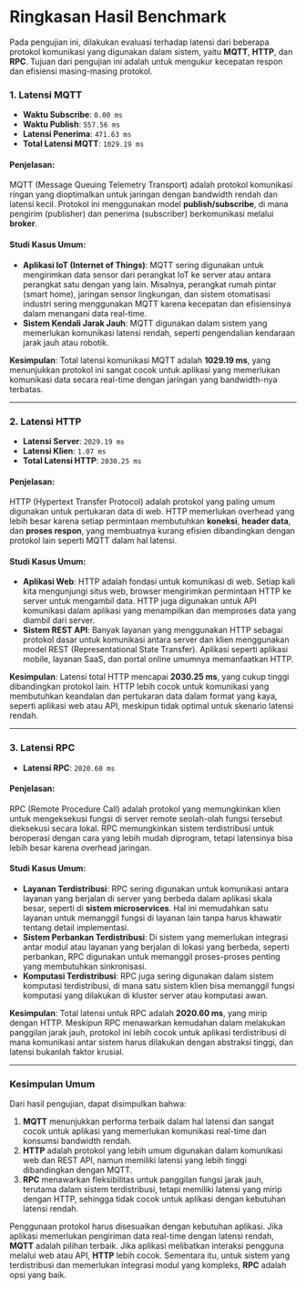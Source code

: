 # Ringkasan Hasil Benchmark

Pada pengujian ini, dilakukan evaluasi terhadap latensi dari beberapa protokol komunikasi yang digunakan dalam sistem, yaitu **MQTT**, **HTTP**, dan **RPC**. Tujuan dari pengujian ini adalah untuk mengukur kecepatan respon dan efisiensi masing-masing protokol.

### 1. Latensi **MQTT**

- **Waktu Subscribe**: `0.00 ms`
- **Waktu Publish**: `557.56 ms`
- **Latensi Penerima**: `471.63 ms`
- **Total Latensi MQTT**: `1029.19 ms`

#### Penjelasan:
MQTT (Message Queuing Telemetry Transport) adalah protokol komunikasi ringan yang dioptimalkan untuk jaringan dengan bandwidth rendah dan latensi kecil. Protokol ini menggunakan model **publish/subscribe**, di mana pengirim (publisher) dan penerima (subscriber) berkomunikasi melalui **broker**.

#### Studi Kasus Umum:
- **Aplikasi IoT (Internet of Things)**: MQTT sering digunakan untuk mengirimkan data sensor dari perangkat IoT ke server atau antara perangkat satu dengan yang lain. Misalnya, perangkat rumah pintar (smart home), jaringan sensor lingkungan, dan sistem otomatisasi industri sering menggunakan MQTT karena kecepatan dan efisiensinya dalam menangani data real-time.
- **Sistem Kendali Jarak Jauh**: MQTT digunakan dalam sistem yang memerlukan komunikasi latensi rendah, seperti pengendalian kendaraan jarak jauh atau robotik.

**Kesimpulan**: Total latensi komunikasi MQTT adalah **1029.19 ms**, yang menunjukkan protokol ini sangat cocok untuk aplikasi yang memerlukan komunikasi data secara real-time dengan jaringan yang bandwidth-nya terbatas.

---

### 2. Latensi **HTTP**

- **Latensi Server**: `2029.19 ms`
- **Latensi Klien**: `1.07 ms`
- **Total Latensi HTTP**: `2030.25 ms`

#### Penjelasan:
HTTP (Hypertext Transfer Protocol) adalah protokol yang paling umum digunakan untuk pertukaran data di web. HTTP memerlukan overhead yang lebih besar karena setiap permintaan membutuhkan **koneksi**, **header data**, dan **proses respon**, yang membuatnya kurang efisien dibandingkan dengan protokol lain seperti MQTT dalam hal latensi.

#### Studi Kasus Umum:
- **Aplikasi Web**: HTTP adalah fondasi untuk komunikasi di web. Setiap kali kita mengunjungi situs web, browser mengirimkan permintaan HTTP ke server untuk mengambil data. HTTP juga digunakan untuk API komunikasi dalam aplikasi yang menampilkan dan memproses data yang diambil dari server.
- **Sistem REST API**: Banyak layanan yang menggunakan HTTP sebagai protokol dasar untuk komunikasi antara server dan klien menggunakan model REST (Representational State Transfer). Aplikasi seperti aplikasi mobile, layanan SaaS, dan portal online umumnya memanfaatkan HTTP.

**Kesimpulan**: Latensi total HTTP mencapai **2030.25 ms**, yang cukup tinggi dibandingkan protokol lain. HTTP lebih cocok untuk komunikasi yang membutuhkan keandalan dan pertukaran data dalam format yang kaya, seperti aplikasi web atau API, meskipun tidak optimal untuk skenario latensi rendah.

---

### 3. Latensi **RPC**

- **Latensi RPC**: `2020.60 ms`

#### Penjelasan:
RPC (Remote Procedure Call) adalah protokol yang memungkinkan klien untuk mengeksekusi fungsi di server remote seolah-olah fungsi tersebut dieksekusi secara lokal. RPC memungkinkan sistem terdistribusi untuk beroperasi dengan cara yang lebih mudah diprogram, tetapi latensinya bisa lebih besar karena overhead jaringan.

#### Studi Kasus Umum:
- **Layanan Terdistribusi**: RPC sering digunakan untuk komunikasi antara layanan yang berjalan di server yang berbeda dalam aplikasi skala besar, seperti di **sistem microservices**. Hal ini memudahkan satu layanan untuk memanggil fungsi di layanan lain tanpa harus khawatir tentang detail implementasi.
- **Sistem Perbankan Terdistribusi**: Di sistem yang memerlukan integrasi antar modul atau layanan yang berjalan di lokasi yang berbeda, seperti perbankan, RPC digunakan untuk memanggil proses-proses penting yang membutuhkan sinkronisasi.
- **Komputasi Terdistribusi**: RPC juga sering digunakan dalam sistem komputasi terdistribusi, di mana satu sistem klien bisa memanggil fungsi komputasi yang dilakukan di kluster server atau komputasi awan.

**Kesimpulan**: Total latensi untuk RPC adalah **2020.60 ms**, yang mirip dengan HTTP. Meskipun RPC menawarkan kemudahan dalam melakukan panggilan jarak jauh, protokol ini lebih cocok untuk aplikasi terdistribusi di mana komunikasi antar sistem harus dilakukan dengan abstraksi tinggi, dan latensi bukanlah faktor krusial.

---

### Kesimpulan Umum

Dari hasil pengujian, dapat disimpulkan bahwa:
1. **MQTT** menunjukkan performa terbaik dalam hal latensi dan sangat cocok untuk aplikasi yang memerlukan komunikasi real-time dan konsumsi bandwidth rendah.
2. **HTTP** adalah protokol yang lebih umum digunakan dalam komunikasi web dan REST API, namun memiliki latensi yang lebih tinggi dibandingkan dengan MQTT.
3. **RPC** menawarkan fleksibilitas untuk panggilan fungsi jarak jauh, terutama dalam sistem terdistribusi, tetapi memiliki latensi yang mirip dengan HTTP, sehingga tidak cocok untuk aplikasi dengan kebutuhan latensi rendah.

Penggunaan protokol harus disesuaikan dengan kebutuhan aplikasi. Jika aplikasi memerlukan pengiriman data real-time dengan latensi rendah, **MQTT** adalah pilihan terbaik. Jika aplikasi melibatkan interaksi pengguna melalui web atau API, **HTTP** lebih cocok. Sementara itu, untuk sistem yang terdistribusi dan memerlukan integrasi modul yang kompleks, **RPC** adalah opsi yang baik.
